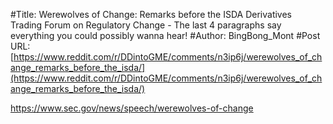#Title: Werewolves of Change: Remarks before the ISDA Derivatives Trading Forum on Regulatory Change - The last 4 paragraphs say everything you could possibly wanna hear!
#Author: BingBong_Mont
#Post URL: [https://www.reddit.com/r/DDintoGME/comments/n3ip6j/werewolves_of_change_remarks_before_the_isda/](https://www.reddit.com/r/DDintoGME/comments/n3ip6j/werewolves_of_change_remarks_before_the_isda/)


https://www.sec.gov/news/speech/werewolves-of-change